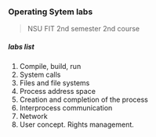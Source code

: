 ### Operating Sytem labs
>NSU FIT 2nd semester 2nd course

##### labs list
1. Compile, build, run
2. System calls
3. Files and file systems
4. Process address space
5. Creation and completion of the process
6. Interprocess communication
7. Network
8. User concept. Rights management.
